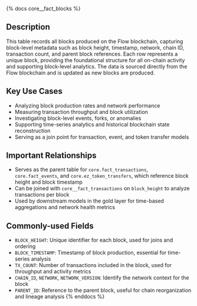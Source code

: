 {% docs core__fact_blocks %}
## Description
This table records all blocks produced on the Flow blockchain, capturing block-level metadata such as block height, timestamp, network, chain ID, transaction count, and parent block references. Each row represents a unique block, providing the foundational structure for all on-chain activity and supporting block-level analytics. The data is sourced directly from the Flow blockchain and is updated as new blocks are produced.

## Key Use Cases
- Analyzing block production rates and network performance
- Measuring transaction throughput and block utilization
- Investigating block-level events, forks, or anomalies
- Supporting time-series analytics and historical blockchain state reconstruction
- Serving as a join point for transaction, event, and token transfer models

## Important Relationships
- Serves as the parent table for `core.fact_transactions`, `core.fact_events`, and `core.ez_token_transfers`, which reference block height and block timestamp
- Can be joined with `core__fact_transactions` on `block_height` to analyze transactions per block
- Used by downstream models in the gold layer for time-based aggregations and network health metrics

## Commonly-used Fields
- `BLOCK_HEIGHT`: Unique identifier for each block, used for joins and ordering
- `BLOCK_TIMESTAMP`: Timestamp of block production, essential for time-series analysis
- `TX_COUNT`: Number of transactions included in the block, used for throughput and activity metrics
- `CHAIN_ID`, `NETWORK`, `NETWORK_VERSION`: Identify the network context for the block
- `PARENT_ID`: Reference to the parent block, useful for chain reorganization and lineage analysis
{% enddocs %} 
